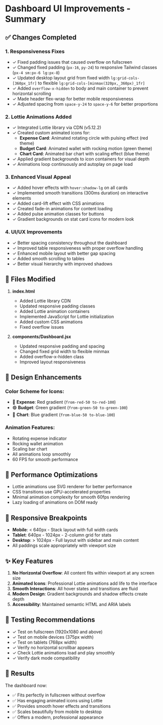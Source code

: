 # Dashboard UI Improvements - Summary

## ✅ Changes Completed

### 1. **Responsiveness Fixes**
- ✓ Fixed padding issues that caused overflow on fullscreen
- ✓ Changed fixed padding (`px-16`, `py-24`) to responsive Tailwind classes (`px-4 sm:px-6 lg:px-8`)
- ✓ Updated desktop layout grid from fixed width `lg:grid-cols-[360px_1fr]` to flexible `lg:grid-cols-[minmax(320px,_360px)_1fr]`
- ✓ Added `overflow-x-hidden` to body and main container to prevent horizontal scrolling
- ✓ Made header flex-wrap for better mobile responsiveness
- ✓ Adjusted spacing from `space-y-24` to `space-y-6` for better proportions

### 2. **Lottie Animations Added**
- ✓ Integrated Lottie library via CDN (v5.12.2)
- ✓ Created custom animated icons for:
  - **Expense Card**: Animated rotating circle with pulsing effect (red theme)
  - **Budget Card**: Animated wallet with rocking motion (green theme)
  - **Chart Card**: Animated bar chart with scaling effect (blue theme)
- ✓ Applied gradient backgrounds to icon containers for visual depth
- ✓ Animations loop continuously and autoplay on page load

### 3. **Enhanced Visual Appeal**
- ✓ Added hover effects with `hover:shadow-lg` on all cards
- ✓ Implemented smooth transitions (300ms duration) on interactive elements
- ✓ Added card-lift effect with CSS animations
- ✓ Created fade-in animations for content loading
- ✓ Added pulse animation classes for buttons
- ✓ Gradient backgrounds on stat card icons for modern look

### 4. **UI/UX Improvements**
- ✓ Better spacing consistency throughout the dashboard
- ✓ Improved table responsiveness with proper overflow handling
- ✓ Enhanced mobile layout with better gap spacing
- ✓ Added smooth scrolling to tables
- ✓ Better visual hierarchy with improved shadows

## 📁 Files Modified

1. **index.html**
   - Added Lottie library CDN
   - Updated responsive padding classes
   - Added Lottie animation containers
   - Implemented JavaScript for Lottie initialization
   - Added custom CSS animations
   - Fixed overflow issues

2. **components/Dashboard.jsx**
   - Updated responsive padding and spacing
   - Changed fixed grid width to flexible minmax
   - Added overflow-x-hidden class
   - Improved layout responsiveness

## 🎨 Design Enhancements

### Color Scheme for Icons:
- 🔴 **Expense**: Red gradient (`from-red-50 to-red-100`)
- 🟢 **Budget**: Green gradient (`from-green-50 to-green-100`)
- 🔵 **Chart**: Blue gradient (`from-blue-50 to-blue-100`)

### Animation Features:
- Rotating expense indicator
- Rocking wallet animation
- Scaling bar chart
- All animations loop smoothly
- 60 FPS for smooth performance

## 🚀 Performance Optimizations

- Lottie animations use SVG renderer for better performance
- CSS transitions use GPU-accelerated properties
- Minimal animation complexity for smooth 60fps rendering
- Lazy loading of animations on DOM ready

## 📱 Responsive Breakpoints

- **Mobile**: < 640px - Stack layout with full width cards
- **Tablet**: 640px - 1024px - 2-column grid for stats
- **Desktop**: > 1024px - Full layout with sidebar and main content
- All paddings scale appropriately with viewport size

## ✨ Key Features

1. **No Horizontal Overflow**: All content fits within viewport at any screen size
2. **Animated Icons**: Professional Lottie animations add life to the interface
3. **Smooth Interactions**: All hover states and transitions are fluid
4. **Modern Design**: Gradient backgrounds and shadow effects create depth
5. **Accessibility**: Maintained semantic HTML and ARIA labels

## 🧪 Testing Recommendations

- ✓ Test on fullscreen (1920x1080 and above)
- ✓ Test on mobile devices (375px width)
- ✓ Test on tablets (768px width)
- ✓ Verify no horizontal scrollbar appears
- ✓ Check Lottie animations load and play smoothly
- ✓ Verify dark mode compatibility

## 🎯 Results

The dashboard now:
- ✅ Fits perfectly in fullscreen without overflow
- ✅ Has engaging animated icons using Lottie
- ✅ Provides smooth hover effects and transitions
- ✅ Scales beautifully from mobile to desktop
- ✅ Offers a modern, professional appearance
